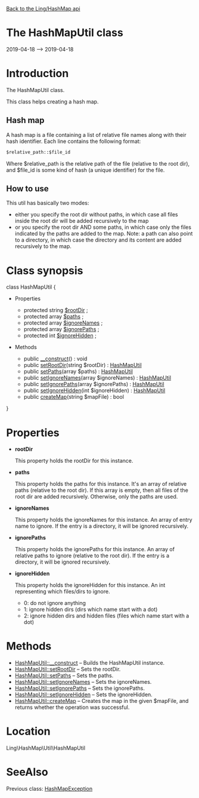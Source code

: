 [Back to the Ling/HashMap api](https://github.com/lingtalfi/HashMap/blob/master/doc/api/Ling/HashMap.md)



The HashMapUtil class
================
2019-04-18 --> 2019-04-18






Introduction
============

The HashMapUtil class.

This class helps creating a hash map.


Hash map
------------
A hash map is a file containing a list of relative file names along with their hash identifier.
Each line contains the following format:

```txt
$relative_path::$file_id
```

Where $relative_path is the relative path of the file (relative to the root dir),
and $file_id is some kind of hash (a unique identifier) for the file.



How to use
-------------

This util has basically two modes:

- either you specify the root dir without paths, in which case all files inside the root dir will be added recursively to the map
- or you specify the root dir AND some paths, in which case only the files indicated by the paths are added to the map.
     Note: a path can also point to a directory, in which case the directory and its content are added recursively to the map.



Class synopsis
==============


class <span class="pl-k">HashMapUtil</span>  {

- Properties
    - protected string [$rootDir](#property-rootDir) ;
    - protected array [$paths](#property-paths) ;
    - protected array [$ignoreNames](#property-ignoreNames) ;
    - protected array [$ignorePaths](#property-ignorePaths) ;
    - protected int [$ignoreHidden](#property-ignoreHidden) ;

- Methods
    - public [__construct](https://github.com/lingtalfi/HashMap/blob/master/doc/api/Ling/HashMap/Util/HashMapUtil/__construct.md)() : void
    - public [setRootDir](https://github.com/lingtalfi/HashMap/blob/master/doc/api/Ling/HashMap/Util/HashMapUtil/setRootDir.md)(string $rootDir) : [HashMapUtil](https://github.com/lingtalfi/HashMap/blob/master/doc/api/Ling/HashMap/Util/HashMapUtil.md)
    - public [setPaths](https://github.com/lingtalfi/HashMap/blob/master/doc/api/Ling/HashMap/Util/HashMapUtil/setPaths.md)(array $paths) : [HashMapUtil](https://github.com/lingtalfi/HashMap/blob/master/doc/api/Ling/HashMap/Util/HashMapUtil.md)
    - public [setIgnoreNames](https://github.com/lingtalfi/HashMap/blob/master/doc/api/Ling/HashMap/Util/HashMapUtil/setIgnoreNames.md)(array $ignoreNames) : [HashMapUtil](https://github.com/lingtalfi/HashMap/blob/master/doc/api/Ling/HashMap/Util/HashMapUtil.md)
    - public [setIgnorePaths](https://github.com/lingtalfi/HashMap/blob/master/doc/api/Ling/HashMap/Util/HashMapUtil/setIgnorePaths.md)(array $ignorePaths) : [HashMapUtil](https://github.com/lingtalfi/HashMap/blob/master/doc/api/Ling/HashMap/Util/HashMapUtil.md)
    - public [setIgnoreHidden](https://github.com/lingtalfi/HashMap/blob/master/doc/api/Ling/HashMap/Util/HashMapUtil/setIgnoreHidden.md)(int $ignoreHidden) : [HashMapUtil](https://github.com/lingtalfi/HashMap/blob/master/doc/api/Ling/HashMap/Util/HashMapUtil.md)
    - public [createMap](https://github.com/lingtalfi/HashMap/blob/master/doc/api/Ling/HashMap/Util/HashMapUtil/createMap.md)(string $mapFile) : bool

}




Properties
=============

- <span id="property-rootDir"><b>rootDir</b></span>

    This property holds the rootDir for this instance.
    
    

- <span id="property-paths"><b>paths</b></span>

    This property holds the paths for this instance.
    It's an array of relative paths (relative to the root dir).
    If this array is empty, then all files of the root dir are added recursively.
    Otherwise, only the paths are used.
    
    

- <span id="property-ignoreNames"><b>ignoreNames</b></span>

    This property holds the ignoreNames for this instance.
    An array of entry name to ignore.
    If the entry is a directory, it will be ignored recursively.
    
    

- <span id="property-ignorePaths"><b>ignorePaths</b></span>

    This property holds the ignorePaths for this instance.
    An array of relative paths to ignore (relative to the root dir).
    If the entry is a directory, it will be ignored recursively.
    
    

- <span id="property-ignoreHidden"><b>ignoreHidden</b></span>

    This property holds the ignoreHidden for this instance.
    An int representing which files/dirs to ignore.
    
    - 0: do not ignore anything
    - 1: ignore hidden dirs (dirs which name start with a dot)
    - 2: ignore hidden dirs and hidden files (files which name start with a dot)
    
    



Methods
==============

- [HashMapUtil::__construct](https://github.com/lingtalfi/HashMap/blob/master/doc/api/Ling/HashMap/Util/HashMapUtil/__construct.md) &ndash; Builds the HashMapUtil instance.
- [HashMapUtil::setRootDir](https://github.com/lingtalfi/HashMap/blob/master/doc/api/Ling/HashMap/Util/HashMapUtil/setRootDir.md) &ndash; Sets the rootDir.
- [HashMapUtil::setPaths](https://github.com/lingtalfi/HashMap/blob/master/doc/api/Ling/HashMap/Util/HashMapUtil/setPaths.md) &ndash; Sets the paths.
- [HashMapUtil::setIgnoreNames](https://github.com/lingtalfi/HashMap/blob/master/doc/api/Ling/HashMap/Util/HashMapUtil/setIgnoreNames.md) &ndash; Sets the ignoreNames.
- [HashMapUtil::setIgnorePaths](https://github.com/lingtalfi/HashMap/blob/master/doc/api/Ling/HashMap/Util/HashMapUtil/setIgnorePaths.md) &ndash; Sets the ignorePaths.
- [HashMapUtil::setIgnoreHidden](https://github.com/lingtalfi/HashMap/blob/master/doc/api/Ling/HashMap/Util/HashMapUtil/setIgnoreHidden.md) &ndash; Sets the ignoreHidden.
- [HashMapUtil::createMap](https://github.com/lingtalfi/HashMap/blob/master/doc/api/Ling/HashMap/Util/HashMapUtil/createMap.md) &ndash; Creates the map in the given $mapFile, and returns whether the operation was successful.





Location
=============
Ling\HashMap\Util\HashMapUtil


SeeAlso
==============
Previous class: [HashMapException](https://github.com/lingtalfi/HashMap/blob/master/doc/api/Ling/HashMap/Exception/HashMapException.md)<br>
